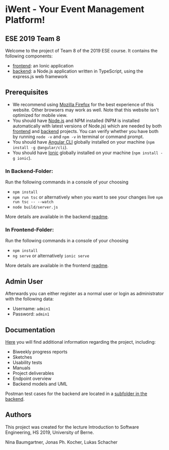 # iWent - Your Event Management Platform!
## ESE 2019 Team 8
Welcome to the project of Team 8 of the 2019 ESE course. It contains the following components:
- [frontend](https://github.com/scg-unibe-ch/ese2019-team8/tree/master/frontend): an Ionic application
- [backend](https://github.com/scg-unibe-ch/ese2019-team8/tree/master/backend): a Node.js application written in TypeScript, using the express.js web framework 

## Prerequisites
- We recommend using [Mozilla Firefox](https://www.mozilla.org/en-US/firefox/) for the best experience of this website. Other browsers may work as well. Note that this website isn't optimized for mobile view.
- You should have [Node.js](https://nodejs.org/en/) and NPM installed (NPM is installed automatically with latest versions of Node.js) which are needed by both [frontend](https://github.com/JoelNiklaus/ESE-2019-Scaffolding/tree/master/frontend) and [backend](https://github.com/JoelNiklaus/ESE-2019-Scaffolding/tree/master/backend) projects. You can verify whether you have both by running `node -v` and `npm -v` in terminal or command prompt.
- You should have [Angular CLI](https://cli.angular.io/) globally installed on your machine (`npm install -g @angular/cli`).
- You should have [Ionic](https://ionicframework.com/) globally installed on your machine (`npm install -g ionic`).

### In Backend-Folder:
Run the following commands in a console of your choosing
- `npm install`
- `npm run tsc` or alternatively when you want to see your changes live `npm run tsc -- --watch`
- `node build/server.js`

More details are available in the backend [readme](./backend/README.md).

### In Frontend-Folder:
Run the following commands in a console of your choosing
- `npm install`
- `ng serve` or alternatively `ionic serve`

More details are available in the frontend [readme](./frontend/README.md).

## Admin User
Afterwards you can either register as a normal user or login as administrator with the following data:

- Username: `admin1`
- Password: `admin1`

## Documentation
[Here](./docs) you will find additional information regarding the project, including:
* Biweekly progress reports
* Sketches
* Usability tests
* Manuals
* Project deliverables
* Endpoint overview
* Backend models and UML

Postman test cases for the backend are located in a [subfolder in the backend](./backend/postman_tests).

## Authors
This project was created for the lecture Introduction to Software Engineering, HS 2019, University of Berne.


Nina Baumgartner, Jonas Ph. Kocher, Lukas Schacher
